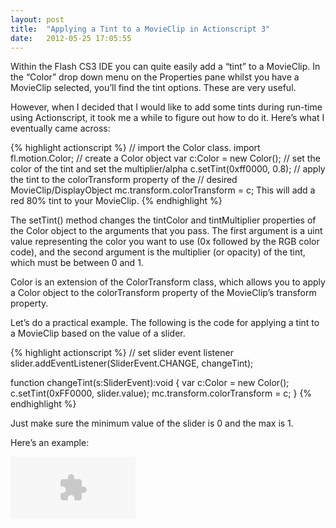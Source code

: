 ```yaml
---
layout: post
title:  "Applying a Tint to a MovieClip in Actionscript 3"
date:   2012-05-25 17:05:55
---
```


Within the Flash CS3 IDE you can quite easily add a “tint” to a MovieClip. In the “Color” drop down menu on the Properties pane whilst you have a MovieClip selected, you’ll find the tint options. These are very useful.

However, when I decided that I would like to add some tints during run-time using Actionscript, it took me a while to figure out how to do it. Here’s what I eventually came across:

{% highlight actionscript %}
// import the Color class.
import fl.motion.Color;
// create a Color object
var c:Color = new Color();
// set the color of the tint and set the multiplier/alpha
c.setTint(0xff0000, 0.8);
// apply the tint to the colorTransform property of the
// desired MovieClip/DisplayObject
mc.transform.colorTransform = c;
This will add a red 80% tint to your MovieClip.
{% endhighlight %}

The setTint() method changes the tintColor and tintMultiplier properties of the Color object to the arguments that you pass. The first argument is a uint value representing the color you want to use (0x followed by the RGB color code), and the second argument is the multiplier (or opacity) of the tint, which must be between 0 and 1.

Color is an extension of the ColorTransform class, which allows you to apply a Color object to the colorTransform property of the MovieClip’s transform property.

Let’s do a practical example. The following is the code for applying a tint to a MovieClip based on the value of a slider.

{% highlight actionscript %}
// set slider event listener
slider.addEventListener(SliderEvent.CHANGE, changeTint);
 
function changeTint(s:SliderEvent):void {
    var c:Color = new Color();
    c.setTint(0xFF0000, slider.value);
    mc.transform.colorTransform = c;
}
{% endhighlight %}

Just make sure the minimum value of the slider is 0 and the max is 1.

Here’s an example:

<object type="application/x-shockwave-flash" 
data="/blog/attachments/TintExample.swf" 
width="200" height="100">
	<param name="movie" value="/blog/attachments/TintExample.swf" />
	<param name="quality" value="high"/>
</object>